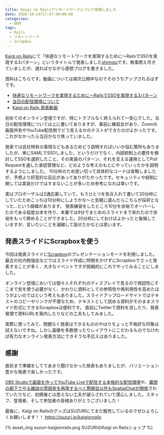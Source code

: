 ```yaml
---
title: Kaigi on Railsでリモートワークについて発表しました
date: 2020-10-24T17:47:48+09:00
categories:
  - 技術
tags:
  - Rails
  - リモートワーク
  - Scrapbox
---
```


[Kaigi on Rails](https://kaigionrails.org/)にて「快適なリモートワークを実現するために〜RailsでSSOを実現する3パターン」というタイトルで発表しました[shimoju](https://twitter.com/shimoju_)です。無事燃え尽きていましたが、遅ればせながら感想ブログを書きました。

資料はこちらです。動画については順次公開中なのでそのうちアップされるはずです。

- [快適なリモートワークを実現するために〜RailsでSSOを実現する3パターン](https://scrapbox.io/shimoju/快適なリモートワークを実現するために〜RailsでSSOを実現する3パターン)
- [当日の配信環境について](https://scrapbox.io/shimoju/Kaigi_on_Rails)
- [Kaigi on Rails 発表動画](https://www.youtube.com/channel/UCKD7032GuzUjDWEoZsfnwoA/videos)

初めてのオンライン登壇ですが、特にトラブルなく終えられて一安心でした。当日の配信環境については上に書いてありますが、事前に練習会があり、Zoomの画面共有やYouTube配信側でどう見えるかのテストができたのがよかったです。これがなかったら当日かなり焦っていました。

発表では会社特有の事情などもあるためどう説明すればいいか悩む箇所もありましたが、単にSAMLでSSOしました、というだけでなく、内部統制上の要件を検討してSSOを選択したこと、その実装のパターン、それを支える運用としてPull Requestを通した承認管理など、どのような考えのもとにやっていったかを説明するようにしました。
10分枠のため思い切って具体的なコードは省略しましたが、予想より好意的な反応があってありがたかったです。セキュリティや統制に関しては実装だけではすまないことが多いため参考になれば幸いです。

実はプロポーザルは2通応募していて、もうひとつを気合入れて書いて20分枠にしていたためこっちは10分枠にしようかな〜と気軽に選んだらこちらが採択となった…という経緯があります。
発表練習をしたところ10分を余裕でオーバーしたのである程度台本を作り、本番では9分でまとめのスライドまで来れたので余裕をもって締めることができました。20分枠にしておけばよかったと後悔していますが、言いたいことを凝縮して話せたかなとは思います。

## 発表スライドにScrapboxを使う

今回は発表スライドに[Scrapbox](https://scrapbox.io/)のプレゼンテーションモードを利用しました。最近の社内勉強会などではスライド作成に時間をかけずにScrapboxでさっと発表することが多く、大きなイベントですが挑戦的にこれでやってみることにしました。

オンライン登壇においては個々人それぞれのディスプレイで見るので視認性にそこまで気を使う必要がなく、かわりに資料としての参照性や再利用性を高めたほうがよいのではという考えもありました。スライドアップロードサイトではテキストのコピーやリンクが不便なため、テキストとして読める資料がそのままスライド形式にできるScrapboxは便利です。
直前にTwitterで資料を流したり、発表冒頭で資料URLを案内したりなどの工夫もしてみました。

実際に使ってみて、問題なく発表はできるもののやはりちょっと不格好な印象は拭えないですね。しかし画像を多数使ったりレイアウトにこだわるものでなければ有力なオンライン発表方法にできそうな手応えはありました。

## 感謝

直前まで準備をしててあまり聞けなかった発表もありましたが、バリエーション豊かな発表で楽しかったです。

[OBS Studioで画面を作ってYouTube Liveで配信する本格的な配信環境](https://blog.unasuke.com/2020/kaigionrails-backstage/)や、[幕間の廊下でやる雑談の雰囲気を再現するべく懇親会以外もSpatialChatが開放](https://okuramasafumi.hatenablog.jp/entry/2020/10/07/212138)されていたりなど、初開催とは思えない工夫が凝らされていて感心しました。スタッフ、登壇者、そして参加者の皆様ありがとうございました！

最後に、Kaigi on RailsのグッズはSUZURIにてまだ販売しているのでぜひよろしくお願いします！！
https://suzuri.jp/kaigionrails

{% asset_img suzuri-kaigionrails.png SUZURIのKaigi on Railsショップ %}
